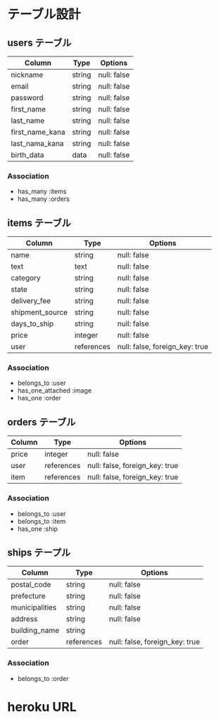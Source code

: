 # テーブル設計

## users テーブル

| Column           | Type   | Options     |
| ---------------- | ------ | ----------- |
| nickname         | string | null: false |
| email            | string | null: false |
| password         | string | null: false |
| first_name       | string | null: false |
| last_name        | string | null: false |
| first_name_kana  | string | null: false |
| last_nama_kana   | string | null: false |
| birth_data       | data   | null: false |

### Association

- has_many :items
- has_many :orders

## items テーブル

| Column          | Type       | Options                        |
| --------------- | ---------- | ------------------------------ |
| name            | string     | null: false                    |
| text            | text       | null: false                    |
| category        | string     | null: false                    |
| state           | string     | null: false                    |
| delivery_fee    | string     | null: false                    |
| shipment_source | string     | null: false                    |
| days_to_ship    | string     | null: false                    |
| price           | integer    | null: false                    |
| user            | references | null: false, foreign_key: true |

### Association

- belongs_to :user
- has_one_attached :image
- has_one :order

## orders テーブル

| Column   | Type       | Options                           |
| -------- | ---------- | --------------------------------- |
| price    | integer    | null: false                       |
| user     | references | null: false, foreign_key: true    |
| item     | references | null: false, foreign_key: true    |

### Association

- belongs_to :user
- belongs_to :item
- has_one :ship

## ships テープル

| Column         | Type   | Options                            |
| -------------- | ------ | -----------------------------------|
| postal_code    | string | null: false                        |
| prefecture     | string | null: false                        |
| municipalities | string | null: false                        |
| address        | string | null: false                        |
| building_name  | string |                                    |
| order          | references | null: false, foreign_key: true |

### Association

- belongs_to :order


# heroku URL
<!-- https://furima-323343.herokuapp.com/ -->